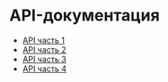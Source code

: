 # API-документация

* [API часть 1](api-golos-ch1.md)
* [API часть 2](api-golos-ch2.md)
* [API часть 3](api-golos-ch3.md)
* [API часть 4](api-golos-ch4.md)

